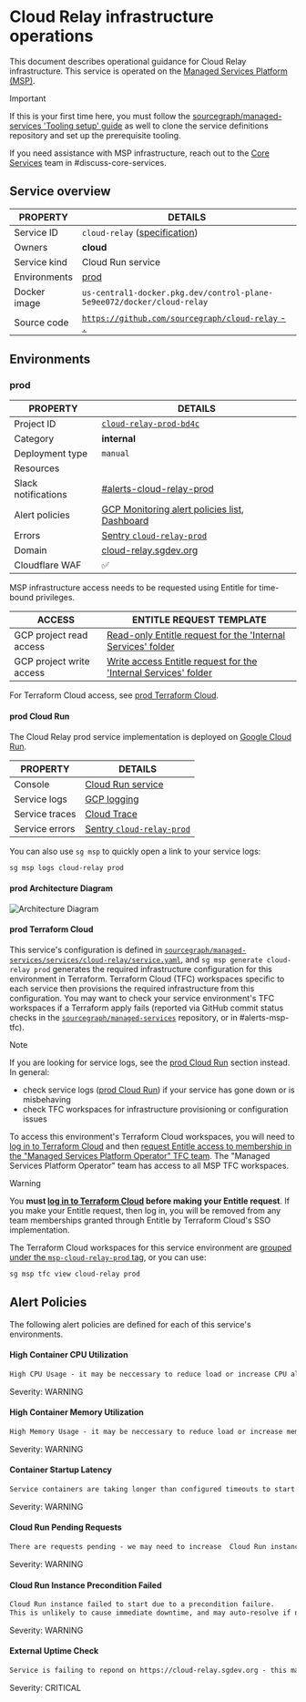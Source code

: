 # Cloud Relay infrastructure operations

<!--
Generated documentation; DO NOT EDIT. Regenerate using this command: 'sg msp operations generate-handbook-pages'

Last updated: 2024-05-01 12:30:43.717725 +0000 UTC
Generated from: https://github.com/sourcegraph/managed-services/tree/d0e016b97b93281abe4e18a9933ef0195d17296c
-->

This document describes operational guidance for Cloud Relay infrastructure.
This service is operated on the [Managed Services Platform (MSP)](../teams/core-services/managed-services/platform.md).

> [!IMPORTANT]
> If this is your first time here, you must follow the [sourcegraph/managed-services 'Tooling setup' guide](https://github.com/sourcegraph/managed-services/blob/main/README.md) as well to clone the service definitions repository and set up the prerequisite tooling.

If you need assistance with MSP infrastructure, reach out to the [Core Services](../teams/core-services/index.md) team in #discuss-core-services.

## Service overview

|   PROPERTY   |                                                           DETAILS                                                            |
|--------------|------------------------------------------------------------------------------------------------------------------------------|
| Service ID   | `cloud-relay` ([specification](https://github.com/sourcegraph/managed-services/blob/main/services/cloud-relay/service.yaml)) |
| Owners       | **cloud**                                                                                                                    |
| Service kind | Cloud Run service                                                                                                            |
| Environments | [prod](#prod)                                                                                                                |
| Docker image | `us-central1-docker.pkg.dev/control-plane-5e9ee072/docker/cloud-relay`                                                       |
| Source code  | [`https://github.com/sourcegraph/cloud-relay` - `.`](https://https://github.com/sourcegraph/cloud-relay/tree/HEAD/.)         |

## Environments

### prod

|      PROPERTY       |                                                                                                                                                                                                                                         DETAILS                                                                                                                                                                                                                                          |
|---------------------|------------------------------------------------------------------------------------------------------------------------------------------------------------------------------------------------------------------------------------------------------------------------------------------------------------------------------------------------------------------------------------------------------------------------------------------------------------------------------------------|
| Project ID          | [`cloud-relay-prod-bd4c`](https://console.cloud.google.com/run?project=cloud-relay-prod-bd4c)                                                                                                                                                                                                                                                                                                                                                                                            |
| Category            | **internal**                                                                                                                                                                                                                                                                                                                                                                                                                                                                             |
| Deployment type     | `manual`                                                                                                                                                                                                                                                                                                                                                                                                                                                                                 |
| Resources           |                                                                                                                                                                                                                                                                                                                                                                                                                                                                                          |
| Slack notifications | [#alerts-cloud-relay-prod](https://sourcegraph.slack.com/archives/alerts-cloud-relay-prod)                                                                                                                                                                                                                                                                                                                                                                                               |
| Alert policies      | [GCP Monitoring alert policies list](https://console.cloud.google.com/monitoring/alerting/policies?project=cloud-relay-prod-bd4c), [Dashboard](https://console.cloud.google.com/monitoring/dashboards?pageState=%28%22dashboards%22%3A%28%22t%22%3A%22All%22%29%2C%22dashboardList%22%3A%28%22f%22%3A%22%255B%257B_22k_22_3A_22Type_22_2C_22t_22_3A10_2C_22v_22_3A_22_5C_22Custom_5C_22_22_2C_22s_22_3Atrue_2C_22i_22_3A_22category_22%257D%255D%22%29%29&project=cloud-relay-prod-bd4c) |
| Errors              | [Sentry `cloud-relay-prod`](https://sourcegraph.sentry.io/projects/cloud-relay-prod/)                                                                                                                                                                                                                                                                                                                                                                                                    |
| Domain              | [cloud-relay.sgdev.org](https://cloud-relay.sgdev.org)                                                                                                                                                                                                                                                                                                                                                                                                                                   |
| Cloudflare WAF      | ✅                                                                                                                                                                                                                                                                                                                                                                                                                                                                                       |

MSP infrastructure access needs to be requested using Entitle for time-bound privileges.

|          ACCESS          |                                                                                                                                                                      ENTITLE REQUEST TEMPLATE                                                                                                                                                                       |
|--------------------------|---------------------------------------------------------------------------------------------------------------------------------------------------------------------------------------------------------------------------------------------------------------------------------------------------------------------------------------------------------------------|
| GCP project read access  | [Read-only Entitle request for the 'Internal Services' folder](https://app.entitle.io/request?data=eyJkdXJhdGlvbiI6IjEwODAwIiwianVzdGlmaWNhdGlvbiI6IkVOVEVSIEpVU1RJRklDQVRJT04gSEVSRSIsInJvbGVJZHMiOlt7ImlkIjoiNzg0M2MxYWYtYzU2MS00ZDMyLWE3ZTAtYjZkNjY0NDM4MzAzIiwidGhyb3VnaCI6Ijc4NDNjMWFmLWM1NjEtNGQzMi1hN2UwLWI2ZDY2NDQzODMwMyIsInR5cGUiOiJyb2xlIn1dfQ%3D%3D)    |
| GCP project write access | [Write access Entitle request for the 'Internal Services' folder](https://app.entitle.io/request?data=eyJkdXJhdGlvbiI6IjEwODAwIiwianVzdGlmaWNhdGlvbiI6IkVOVEVSIEpVU1RJRklDQVRJT04gSEVSRSIsInJvbGVJZHMiOlt7ImlkIjoiZTEyYTJkZDktYzY1ZC00YzM0LTlmNDgtMzYzNTNkZmY0MDkyIiwidGhyb3VnaCI6ImUxMmEyZGQ5LWM2NWQtNGMzNC05ZjQ4LTM2MzUzZGZmNDA5MiIsInR5cGUiOiJyb2xlIn1dfQ%3D%3D) |

For Terraform Cloud access, see [prod Terraform Cloud](#prod-terraform-cloud).

#### prod Cloud Run

The Cloud Relay prod service implementation is deployed on [Google Cloud Run](https://cloud.google.com/run).

|    PROPERTY    |                                                                                                                                                              DETAILS                                                                                                                                                               |
|----------------|------------------------------------------------------------------------------------------------------------------------------------------------------------------------------------------------------------------------------------------------------------------------------------------------------------------------------------|
| Console        | [Cloud Run service](https://console.cloud.google.com/run?project=cloud-relay-prod-bd4c)                                                                                                                                                                                                                                            |
| Service logs   | [GCP logging](https://console.cloud.google.com/logs/query;query=resource.type%20%3D%20%22cloud_run_revision%22%20-logName%3D~%22logs%2Frun.googleapis.com%252Frequests%22;summaryFields=jsonPayload%252FInstrumentationScope,jsonPayload%252FBody,jsonPayload%252FAttributes%252Ferror:false:32:end?project=cloud-relay-prod-bd4c) |
| Service traces | [Cloud Trace](https://console.cloud.google.com/traces/list?project=cloud-relay-prod-bd4c)                                                                                                                                                                                                                                          |
| Service errors | [Sentry `cloud-relay-prod`](https://sourcegraph.sentry.io/projects/cloud-relay-prod/)                                                                                                                                                                                                                                              |

You can also use `sg msp` to quickly open a link to your service logs:

```bash
sg msp logs cloud-relay prod
```

#### prod Architecture Diagram

![Architecture Diagram](./cloud-relay-prod.svg)

#### prod Terraform Cloud

This service's configuration is defined in [`sourcegraph/managed-services/services/cloud-relay/service.yaml`](https://github.com/sourcegraph/managed-services/blob/main/services/cloud-relay/service.yaml), and `sg msp generate cloud-relay prod` generates the required infrastructure configuration for this environment in Terraform.
Terraform Cloud (TFC) workspaces specific to each service then provisions the required infrastructure from this configuration.
You may want to check your service environment's TFC workspaces if a Terraform apply fails (reported via GitHub commit status checks in the [`sourcegraph/managed-services`](https://github.com/sourcegraph/managed-services) repository, or in #alerts-msp-tfc).

> [!NOTE]
> If you are looking for service logs, see the [prod Cloud Run](#prod-cloud-run) section instead. In general:
>
> - check service logs ([prod Cloud Run](#prod-cloud-run)) if your service has gone down or is misbehaving
> - check TFC workspaces for infrastructure provisioning or configuration issues

To access this environment's Terraform Cloud workspaces, you will need to [log in to Terraform Cloud](https://app.terraform.io/app/sourcegraph) and then [request Entitle access to membership in the "Managed Services Platform Operator" TFC team](https://app.entitle.io/request?data=eyJkdXJhdGlvbiI6IjM2MDAiLCJqdXN0aWZpY2F0aW9uIjoiSlVTVElGSUNBVElPTiBIRVJFIiwicm9sZUlkcyI6W3siaWQiOiJiMzg3MzJjYy04OTUyLTQ2Y2QtYmIxZS1lZjI2ODUwNzIyNmIiLCJ0aHJvdWdoIjoiYjM4NzMyY2MtODk1Mi00NmNkLWJiMWUtZWYyNjg1MDcyMjZiIiwidHlwZSI6InJvbGUifV19).
The "Managed Services Platform Operator" team has access to all MSP TFC workspaces.

> [!WARNING]
> You **must [log in to Terraform Cloud](https://app.terraform.io/app/sourcegraph) before making your Entitle request**.
> If you make your Entitle request, then log in, you will be removed from any team memberships granted through Entitle by Terraform Cloud's SSO implementation.

The Terraform Cloud workspaces for this service environment are [grouped under the `msp-cloud-relay-prod` tag](https://app.terraform.io/app/sourcegraph/workspaces?tag=msp-cloud-relay-prod), or you can use:

```bash
sg msp tfc view cloud-relay prod
```

## Alert Policies

The following alert policies are defined for each of this service's environments.

#### High Container CPU Utilization

```md
High CPU Usage - it may be neccessary to reduce load or increase CPU allocation
```

Severity: WARNING

#### High Container Memory Utilization

```md
High Memory Usage - it may be neccessary to reduce load or increase memory allocation
```

Severity: WARNING

#### Container Startup Latency

```md
Service containers are taking longer than configured timeouts to start up.
```

Severity: WARNING

#### Cloud Run Pending Requests

```md
There are requests pending - we may need to increase  Cloud Run instance count, request concurrency, or investigate further.
```

Severity: WARNING

#### Cloud Run Instance Precondition Failed

```md
Cloud Run instance failed to start due to a precondition failure.
This is unlikely to cause immediate downtime, and may auto-resolve if no new instances are created and/or we return to a healthy state, but you should follow up to ensure the latest Cloud Run revision is healthy.
```

Severity: WARNING

#### External Uptime Check

```md
Service is failing to repond on https://cloud-relay.sgdev.org - this may be expected if the service was recently provisioned or if its external domain has changed.
```

Severity: CRITICAL
